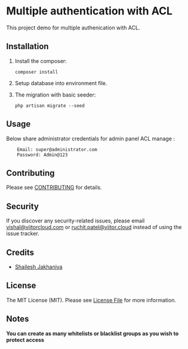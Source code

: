 # Multiple authentication with ACL 

This project demo for multiple authenication with ACL.

## Installation

1. Install the composer:
    ```shell
    composer install
    ```
2. Setup database into environment file.

3. The migration with basic seeder:
   ```
   php artisan migrate --seed
   ```
   
## Usage
Below share administrator credentials for admin panel ACL manage :
```
    Email: super@administrator.com
    Password: Admin@123
```
## Contributing

Please see [CONTRIBUTING](CONTRIBUTING.md) for details.

## Security

If you discover any security-related issues, please email vishal@viitorcloud.com or ruchit.patel@viitor.cloud instead of using the issue tracker.

## Credits

- [Shailesh Jakhaniya](https://github.com/vcshailesh)


## License

The MIT License (MIT). Please see [License File](LICENSE.md) for more information.

## Notes

**You can create as many whitelists or blacklist groups as you wish to protect access**
